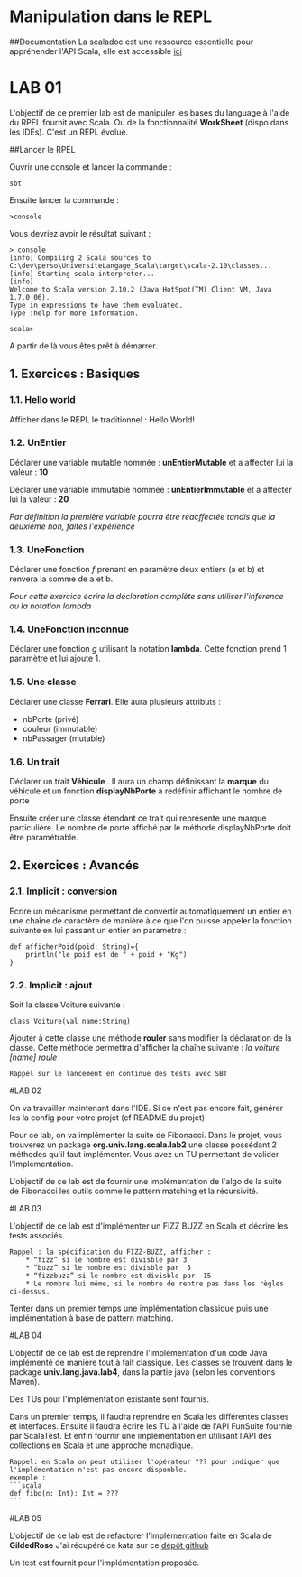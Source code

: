 # Manipulation dans le REPL

##Documentation
La scaladoc est une ressource essentielle pour appréhender l'API Scala, elle est accessible [ici](http://www.scala-lang.org/api/current/#package) 

# LAB 01

L'objectif de ce premier lab est de manipuler les bases du language à l'aide du RPEL fournit avec Scala.
Ou de la fonctionnalité **WorkSheet** (dispo dans les IDEs). C'est un REPL évolué. 

##Lancer le RPEL

Ouvrir une console et lancer la commande :
	
	sbt

Ensuite lancer la commande : 

	>console

Vous devriez avoir le résultat suivant : 

	> console
	[info] Compiling 2 Scala sources to C:\dev\perso\UniversiteLangage_Scala\target\scala-2.10\classes...
	[info] Starting scala interpreter...
	[info]
	Welcome to Scala version 2.10.2 (Java HotSpot(TM) Client VM, Java 1.7.0_06).
	Type in expressions to have them evaluated.
	Type :help for more information.

	scala>
	
A partir de là vous êtes prêt à démarrer.

## 1. Exercices : Basiques

### 1.1. Hello world

Afficher dans le REPL le traditionnel : Hello World!

### 1.2. UnEntier

Déclarer une variable mutable nommée : **unEntierMutable** et a affecter lui la valeur : **10**

Déclarer une variable immutable nommée : **unEntierImmutable** et a affecter lui la valeur : **20**

*Par définition la première variable pourra être réacffectée tandis que la deuxième non, faites l'expérience*

### 1.3. UneFonction

Déclarer une fonction *f* prenant en paramètre deux entiers (a et b) et renvera la somme de a et b.

*Pour cette exercice écrire la déclaration complète sans utiliser l'inférence ou la notation lambda*

### 1.4. UneFonction inconnue

Déclarer une fonction *g* utilisant la notation **lambda**. Cette fonction prend 1 paramètre et lui ajoute 1.

### 1.5. Une classe

Déclarer une classe **Ferrari**. Elle aura plusieurs attributs : 
 - nbPorte (privé)
 - couleur (immutable)
 - nbPassager (mutable)

### 1.6. Un trait

Déclarer un trait **Véhicule** . Il aura un champ définissant la **marque** du véhicule et un fonction **displayNbPorte** à redéfinir affichant le nombre de porte

Ensuite créer une classe étendant ce trait qui représente une marque particulière. Le nombre de porte affiché par le méthode displayNbPorte doit être paramétrable.

## 2. Exercices : Avancés

### 2.1. Implicit : conversion 

Ecrire un mécanisme permettant de convertir automatiquement un entier en une chaîne de caractère de manière à ce que l'on puisse appeler la fonction suivante en lui passant un entier en paramètre :

	def afficherPoid(poid: String)={
		println("le poid est de " + poid + "Kg") 
	}

### 2.2. Implicit : ajout
Soit la classe Voiture suivante : 

	class Voiture(val name:String)

Ajouter à cette classe une méthode **rouler** sans modifier la déclaration de la classe. Cette méthode permettra d'afficher la chaîne suivante : *la voiture [name] roule*


	Rappel sur le lancement en continue des tests avec SBT

#LAB 02

On va travailler maintenant dans l'IDE. Si ce n'est pas encore fait, générer les la config pour votre projet (cf README du projet)

Pour ce lab, on va implémenter la suite de Fibonacci.  Dans le projet, vous trouverez un package **org.univ.lang.scala.lab2** une classe possédant 2 méthodes qu'il faut implémenter. Vous avez un TU permettant de valider l'implémentation.

L'objectif de ce lab est de fournir une implémentation de l'algo de la suite de Fibonacci les outils comme le pattern matching et la récursivité.

#LAB 03

L'objectif de ce lab est d'implémenter un FIZZ BUZZ en Scala et décrire les tests associés.

	Rappel : la spécification du FIZZ-BUZZ, afficher :
		* “fizz” si le nombre est divisble par 3
		* “buzz” si le nombre est divisble par  5
		* “fizzbuzz” si le nombre est divisble par  15
		* Le nombre lui même, si le nombre de rentre pas dans les règles ci-dessus.

Tenter dans un premier temps une implémentation classique puis une implémentation à base de pattern matching.
	

#LAB 04

L'objectif de ce lab est de reprendre l'implémentation d'un code Java implémenté de manière tout à fait classique. 
Les classes se trouvent dans le package **univ.lang.java.lab4**, dans la partie java (selon les conventions Maven).

Des TUs pour l'implémentation existante sont fournis.

Dans un premier temps, il faudra reprendre en Scala les différentes classes et interfaces. 
Ensuite il faudra écrire les TU à l'aide de l'API FunSuite fournie par ScalaTest.
Et enfin fournir une implémentation en utilisant l'API des collections en Scala et une approche monadique.

	Rappel: en Scala on peut utiliser l'opérateur ??? pour indiquer que l'implémentation n'est pas encore disponble.
	exemple : 
	```scala
	def fibo(n: Int): Int = ???
	```
#LAB 05

L'objectif de ce lab est de refactorer l'implémentation faite en Scala de **GildedRose**
J'ai récupéré ce kata sur ce [dépôt github](https://github.com/emilybache/GildedRose-Refactoring-Kata) 

Un test est fournit pour l'implémentation proposée.





